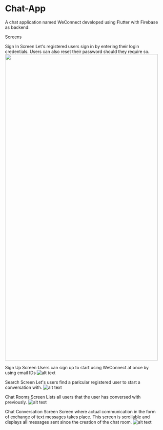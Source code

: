 # Chat-App

A chat application named WeConnect developed using Flutter with Firebase as backend.


Screens

Sign In Screen
Let's registered users sign in by entering their login credentials. Users can also reset their password should they require so.
<img src="https://imgur.com/79YyrKW.png" height="1000" width="500">

Sign Up Screen
Users can sign up to start using WeConnect at once by using email IDs
![alt text](https://imgur.com/qzBj4GT.png)

Search Screen
Let's users find a paricular registered user to start a conversation with.
![alt text](https://imgur.com/ICpo9EV.png)

Chat Rooms Screen
Lists all users that the user has conversed with previously.
![alt text](https://imgur.com/mODweBh.png)

Chat Conversation Screen
Screen where actual communication in the form of exchange of text messages takes place. This screen is scrollable and displays all messages sent since the creation of the chat room.
![alt text](https://imgur.com/Kf6DIck.png)



